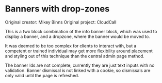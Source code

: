# Banners with drop-zones

Original creator: Mikey Binns
Original project: CloudCall

This is a two block combination of the info banner block, which was used to display a banner, and a dropzone, where the banner would be moved to.

It was deemed to be too complex for clients to interact with, but a competent or trained individual may get more flexibility around placement and styling out of this technique than the central admin page method.

The banner Ids are not complete, currently they are just text inputs with no validation.
Banner dismissal is not linked with a cookie, so dismissals are only valid until the page is refreshed.
